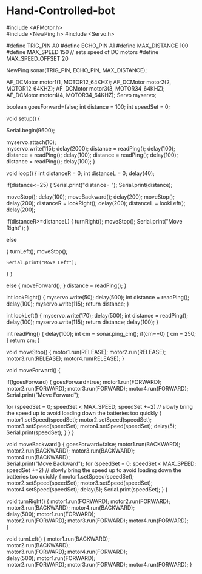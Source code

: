 # Hand-Controlled-bot
#include <AFMotor.h>  
#include <NewPing.h>
#include <Servo.h> 
 
#define TRIG_PIN A0 
#define ECHO_PIN A1
#define MAX_DISTANCE 100 
#define MAX_SPEED 150 // sets speed of DC  motors
#define MAX_SPEED_OFFSET 20
 
 
NewPing sonar(TRIG_PIN, ECHO_PIN, MAX_DISTANCE); 
 
AF_DCMotor motor1(1, MOTOR12_64KHZ); 
AF_DCMotor motor2(2, MOTOR12_64KHZ);
AF_DCMotor motor3(3, MOTOR34_64KHZ);
AF_DCMotor motor4(4, MOTOR34_64KHZ);
Servo myservo;   
 
boolean goesForward=false;
int distance = 100;
int speedSet = 0;
 
void setup() {

 Serial.begin(9600);

 
  myservo.attach(10);  
  myservo.write(115); 
  delay(2000);
  distance = readPing();
  delay(100);
  distance = readPing();
  delay(100);
  distance = readPing();
  delay(100);
  distance = readPing();
  delay(100);
}
 
void loop() {
 int distanceR = 0;
 int distanceL = 0;
 delay(40);
 
 if(distance<=25)
 {
  Serial.print("distance= ");
  Serial.print(distance);
  
  moveStop();
  delay(100);
  moveBackward();
  delay(200);
  moveStop();
  delay(200);
  distanceR = lookRight();
  delay(200);
  distanceL = lookLeft();
  delay(200);
 
  if(distanceR>=distanceL)
  {
    turnRight();
    moveStop();
     Serial.print("Move Right");
  } 
 
  else
 
  {
    turnLeft();
    moveStop();

    Serial.print("Move Left");
  }
 } 
 
 else
 {
  moveForward();
 }
 distance = readPing();
}
 
int lookRight()
{
    myservo.write(50); 
    delay(500);
    int distance = readPing();
    delay(100);
    myservo.write(115); 
    return distance;
}
 
int lookLeft()
{
    myservo.write(170); 
    delay(500);
    int distance = readPing();
    delay(100);
    myservo.write(115); 
    return distance;
    delay(100);
}
 
int readPing() { 
  delay(100);
  int cm = sonar.ping_cm();
  if(cm==0)
  {
    cm = 250;
  }
  return cm;
}
 
void moveStop() {
  motor1.run(RELEASE); 
  motor2.run(RELEASE);
  motor3.run(RELEASE);
  motor4.run(RELEASE);
  } 
 
void moveForward() {
 
 if(!goesForward)
  {
    goesForward=true;
    motor1.run(FORWARD);      
    motor2.run(FORWARD);
    motor3.run(FORWARD); 
    motor4.run(FORWARD); 
     Serial.print("Move Forward");
    
   for (speedSet = 0; speedSet < MAX_SPEED; speedSet +=2) // slowly bring the speed up to avoid loading down the batteries too quickly
   {
    motor1.setSpeed(speedSet);
    motor2.setSpeed(speedSet);
    motor3.setSpeed(speedSet);
    motor4.setSpeed(speedSet);
    delay(5);
    Serial.print(speedSet);
   }
  }
}
 
void moveBackward() {
    goesForward=false;
    motor1.run(BACKWARD);      
    motor2.run(BACKWARD);
    motor3.run(BACKWARD);
    motor4.run(BACKWARD);  
      Serial.print("Move Backward");
  for (speedSet = 0; speedSet < MAX_SPEED; speedSet +=2) // slowly bring the speed up to avoid loading down the batteries too quickly
  {
    motor1.setSpeed(speedSet);
    motor2.setSpeed(speedSet);
    motor3.setSpeed(speedSet);
    motor4.setSpeed(speedSet);
    delay(5);
      Serial.print(speedSet);
  }
}  
 
void turnRight() {
  motor1.run(FORWARD);
  motor2.run(FORWARD);
  motor3.run(BACKWARD);
  motor4.run(BACKWARD);     
  delay(500);
  motor1.run(FORWARD);      
  motor2.run(FORWARD);
  motor3.run(FORWARD);
  motor4.run(FORWARD);      
} 
 
void turnLeft() {
  motor1.run(BACKWARD);     
  motor2.run(BACKWARD);  
  motor3.run(FORWARD);
  motor4.run(FORWARD);   
  delay(500);
  motor1.run(FORWARD);     
  motor2.run(FORWARD);
  motor3.run(FORWARD);
  motor4.run(FORWARD);
}
